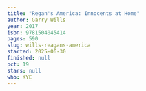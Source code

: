 ```yaml
---
title: "Regan's America: Innocents at Home"
author: Garry Wills
year: 2017
isbn: 9781504045414
pages: 590
slug: wills-reagans-america
started: 2025-06-30
finished: null
pct: 19
stars: null
who: KYE
---
```


